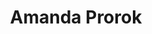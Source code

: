 ---
# Display name
title: Amanda Prorok

# Is this the primary user of the site?
superuser: false

# Role/position
role: Associate Professor

# Organizations/Affiliations
organizations:

- name: Prorok Lab
  url: https://www.proroklab.org/
- name: University of Cambridge
  url: https://www.cst.cam.ac.uk/

# Short bio (displayed in user profile at end of posts)
bio: My research focuses on multi-agent and multi-robot systems. Our mission is to find new ways of coordinating artificially intelligent agents (e.g., robots, vehicles, machines) to achieve common goals in shared physical and virtual spaces.

# Social/Academic Networking
# For available icons, see: https://sourcethemes.com/academic/docs/page-builder/#icons
#   For an email link, use "fas" icon pack, "envelope" icon, and a link in the
#   form "mailto:your-email@example.com" or "#contact" for contact widget.
social:
- icon: twitter
  icon_pack: fab
  link: https://twitter.com/aprorok
- icon: graduation-cap
  icon_pack: fas
  link: https://scholar.google.ch/citations?user=o7xMDgEAAAAJ&hl=en
- icon: github
  icon_pack: fab
  link: https://github.com/proroklab
# Link to a PDF of your resume/CV from the About widget.
# To enable, copy your resume/CV to `static/files/cv.pdf` and uncomment the lines below.
# - icon: cv
#   icon_pack: ai
#   link: files/cv.pdf

# Enter email to display Gravatar (if Gravatar enabled in Config)
email: ""
---